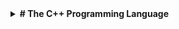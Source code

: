 <details>
  <summary><strong># The C++ Programming Language</strong></summary>
<details>
  <summary><strong>Chapter 1: Introduction to C++</strong></summary>

  | Section | Title               | Link                                   |
  | ------- | ------------------- | -------------------------------------- |
  | 1.1     | Overview            | [Link](chapter1/section1.1.md)         |
  | 1.2     | Getting Started     | [Link](chapter1/section1.2.md)         |
</details>

<details>
  <summary><strong>Chapter 2: Advanced C++ Concepts</strong></summary>

  | Section | Title               | Link                                   |
  | ------- | ------------------- | -------------------------------------- |
  | 2.1     | Templates           | [Link](chapter2/section2.1.md)         |
  | 2.2     | Memory Management   | [Link](chapter2/section2.2.md)         |
</details>

<details>
  <summary><strong>Chapter 32: STL Algorithms</strong></summary>

  | Section | Title               | Link                                                                   |
  | ------- | ------------------- | ---------------------------------------------------------------------- |
  | 32.4.1  | for_each            | [Link](https://github.com/yonis3/C--/blob/main/Projects/The%20C%2B%2B%20Programming%20Language/32/32.4.1/main.cpp) |
  | 32.5.3  | remove() and replace() | [Link](https://github.com/yonis3/C--/blob/main/Projects/The%20C%2B%2B%20Programming%20Language/32/32.5.3/32.5.3.cpp)         |
  | 32.6.3  | 32.6.3 Set Algorithms | [Link](https://github.com/yonis3/C--/blob/main/Projects/The%20C%2B%2B%20Programming%20Language/32/32.6.3/32.6.3.cpp)         |
  | 32.6.4  | 32.6.4 Heaps | [Link](https://github.com/yonis3/C--/blob/main/Projects/The%20C%2B%2B%20Programming%20Language/32/33.5.2%20mem_fn()/33.5.2%20mem_fn().cpp)         |
  

</details>

<details>
  <summary><strong>Chapter 33: STL Iterators</strong></summary>

  | Section | Title               | Link                                                                   |
  | ------- | ------------------- | ---------------------------------------------------------------------- |        
  | 33.2.2  | 33.2.2 Insert Iterators | [Link](https://github.com/yonis3/C--/blob/main/Projects/The%20C%2B%2B%20Programming%20Language/32/33.2.2%20Insert%20Iterators/32.6.3.cpp) |
  | 33.4  | 33.4 Function Objects | [Link](https://github.com/yonis3/C--/blob/main/Projects/The%20C%2B%2B%20Programming%20Language/32/33.4%20Function%20Objects/33.4.cpp) |
  | 33.5.1  | 33.5.1 bind() | [Link](https://github.com/yonis3/C--/blob/main/Projects/The%20C%2B%2B%20Programming%20Language/32/33.5.1%20bind()/33.5.1%20bind().cpp) |
  | 33.5.2   | 33.5.2 mem_fn() | [Link](https://github.com/yonis3/C--/blob/main/Projects/The%20C%2B%2B%20Programming%20Language/32/33.5.1%20bind()/33.5.1%20bind().cpp) |
  <details>
  | 33.5.3   | 33.5.3 function | [Link](https://github.com/yonis3/C--/blob/main/Projects/The%20C%2B%2B%20Programming%20Language/33/33.5.3%20function/33.5.3%20function.cpp) |
  | 33.5.3   | 33.5.3 function | [Link](https://github.com/yonis3/C--/blob/main/Projects/The%20C%2B%2B%20Programming%20Language/33/33.5.3%20function/33.5.3%20function.cpp) |
</details>
 
  


</details>


</details>